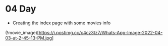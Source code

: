 # 04 Day
  - Creating the index page with some movies info

(!movie_image)[https://i.postimg.cc/c4cz3tz7/Whats-App-Image-2022-04-03-at-2-45-13-PM.jpg]



